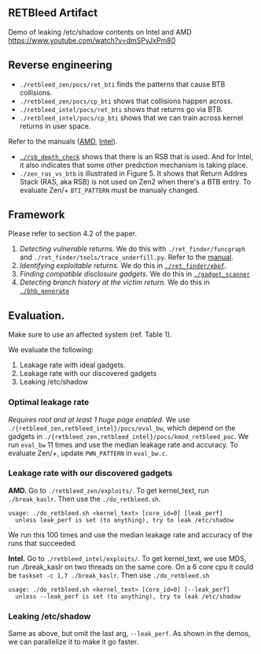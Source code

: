 RETBleed Artifact
-----------------

Demo of leaking /etc/shadow contents on Intel and AMD
https://www.youtube.com/watch?v=dmSPvJxPm80 

## Reverse engineering
- `./retbleed_zen/pocs/ret_bti` finds the patterns that cause BTB collisions.
- `./retbleed_zen/pocs/cp_bti` shows that collisions happen across.
- `./retbleed_intel/pocs/ret_bti` shows that returns go via BTB.
- `./retbleed_intel/pocs/cp_bti` shows that we can train across kernel returns
  in user space.

Refer to the manuals ([AMD](./retbleed_zen/pocs), [Intel](./retbleed_intel)).

- [`./rsb_depth_check`](./rsb_depth_check) shows that there is an RSB
    that is used. And for Intel, it also indicates that some other prediction
    mechanism is taking place.
- `./zen_ras_vs_btb` is illustrated in Figure 5. It shows that Return Addres
    Stack (RAS, aka RSB) is not used on Zen2 when there's a BTB entry. To
    evaluate Zen/+ `BTI_PATTERN` must be manualy changed.

## Framework

Please refer to section 4.2 of the paper.

1. *Detecting vulnerable returns.* We do this with `./ret_finder/funcgraph` and `./ret_finder/tools/trace_underfill.py`. Refer to the [manual](./ret_finder).
2. *Identifying exploitable returns.* We do this in [`./ret_finder/ebpf`](./ret_finder#ebpfmy_bpfpy-detect-controllable-input).
3. *Finding compatible disclosure gadgets.* We do this in [`./gadget_scanner`](./gadget_scanner)
4. *Detecting branch history at the victim return.* We do this in [`./bhb_generate`](./bhb_generate)

## Evaluation.

Make sure to use an affected system (ref. Table 1).

We evaluate the following:

1. Leakage rate with ideal gadgets.
2. Leakage rate with our discovered gadgets
3. Leaking /etc/shadow

### Optimal leakage rate
_Requires root and at least 1 huge page enabled._
We use `./{retbleed_zen,retbleed_intel}/pocs/eval_bw`, which depend on the
gadgets in `./{retbleed_zen,retbleed_intel}/pocs/kmod_retbleed_poc`. We run
`eval_bw` 11 times and use the median leakage rate and accuracy. To evaluate
Zen/+, update `PWN_PATTERN` in `eval_bw.c`. 

### Leakage rate with our discovered gadgets

**AMD.** Go to  `./retbleed_zen/exploits/`. To get kernel_text, run
`./break_kaslr`. Then use the `./do_retbleed.sh`.

```
usage: ./do_retbleed.sh <kernel_text> [core_id=0] [leak_perf]
  unless leak_perf is set (to anything), try to leak /etc/shadow
```

We run this 100 times and use the median leakage rate and accuracy of the runs
that succeeded. 


**Intel.** Go to `./retbleed_intel/exploits/`. To get kernel_text, we use MDS,
run ./break_kaslr on two threads on the same core. On a 6 core cpu it could be
`taskset -c 1,7 ./break_kaslr`. Then use `./do_retbleed.sh`

```
usage: ./do_retbleed.sh <kernel_text> [core_id=0] [--leak_perf]
  unless --leak_perf is set (to anything), try to leak /etc/shadow
```

### Leaking /etc/shadow
Same as above, but omit the last arg, `--leak_perf`. As shown in the demos, we can
parallelize it to make it go faster.

